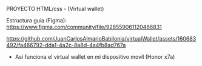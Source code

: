 PROYECTO HTML/css - (Virtual wallet)

Estructura guia (Figma): https://www.figma.com/community/file/928559061120466831 


https://github.com/JuanCarlosAlmarioBabilonia/virtualWallet/assets/160683492/fa466792-dda1-4a2c-8a8d-4a4fb8ad767a
- Asi funciona el virtual wallet en mi dispositivo movil (Honor x7a)

